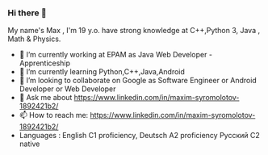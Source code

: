 ### Hi there 👋
My name's Max , I'm 19 y.o. have strong knowledge at C++,Python 3, Java , Math & Physics.

- 🔭 I’m currently working at EPAM as Java Web Developer - Apprenticeship
- 🌱 I’m currently learning Python,C++,Java,Android
- 👯 I’m looking to collaborate on Google as Software Engineer or Android Developer or Web Developer
- 💬 Ask me about https://www.linkedin.com/in/maxim-syromolotov-1892421b2/
- 📫 How to reach me: https://www.linkedin.com/in/maxim-syromolotov-1892421b2/
- Languages : English C1 proficiency,
              Deutsch A2 proficiency
              Русский C2 native
